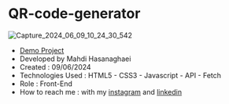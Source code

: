 # QR-code-generator
![Capture_2024_06_09_10_24_30_542](https://github.com/mahdihasanaghaei/QR-Code-Generator/assets/94457827/2b46ec7e-cbaf-467b-9b10-0b4b6c589eba)
- [Demo Project](https://mahdihasanaghaei.github.io/QR-Code-Generator/)
- Developed by Mahdi Hasanaghaei
- Created : 09/06/2024
- Technologies Used : HTML5 - CSS3 - Javascript - API - Fetch
- Role : Front-End
- How to reach me : with my 
[instagram](https://www.instagram.com/mahdihasanaghaei.web/) and 
[linkedin](https://www.linkedin.com/in/mahdi-hasanaghaei/)
